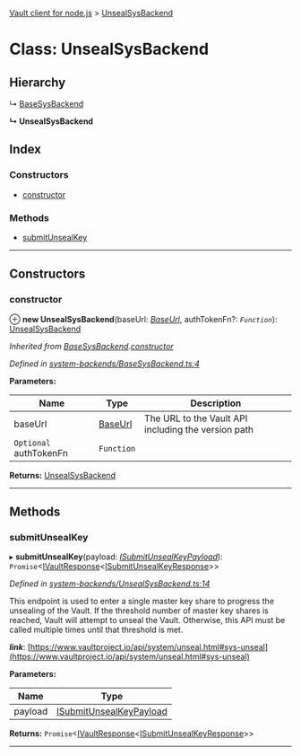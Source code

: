 [Vault client for node.js](../README.md) > [UnsealSysBackend](../classes/unsealsysbackend.md)

# Class: UnsealSysBackend

## Hierarchy

↳  [BaseSysBackend](basesysbackend.md)

**↳ UnsealSysBackend**

## Index

### Constructors

* [constructor](unsealsysbackend.md#constructor)

### Methods

* [submitUnsealKey](unsealsysbackend.md#submitunsealkey)

---

## Constructors

<a id="constructor"></a>

###  constructor

⊕ **new UnsealSysBackend**(baseUrl: *[BaseUrl](../#baseurl)*, authTokenFn?: *`Function`*): [UnsealSysBackend](unsealsysbackend.md)

*Inherited from [BaseSysBackend](basesysbackend.md).[constructor](basesysbackend.md#constructor)*

*Defined in [system-backends/BaseSysBackend.ts:4](https://github.com/theogravity/vault-tacular/blob/560d138/src/system-backends/BaseSysBackend.ts#L4)*

**Parameters:**

| Name | Type | Description |
| ------ | ------ | ------ |
| baseUrl | [BaseUrl](../#baseurl) |  The URL to the Vault API including the version path |
| `Optional` authTokenFn | `Function` |

**Returns:** [UnsealSysBackend](unsealsysbackend.md)

___

## Methods

<a id="submitunsealkey"></a>

###  submitUnsealKey

▸ **submitUnsealKey**(payload: *[ISubmitUnsealKeyPayload](../interfaces/iunsealsysbackend.isubmitunsealkeypayload.md)*): `Promise`<[IVaultResponse](../interfaces/ivaultresponse.md)<[ISubmitUnsealKeyResponse](../interfaces/iunsealsysbackend.isubmitunsealkeyresponse.md)>>

*Defined in [system-backends/UnsealSysBackend.ts:14](https://github.com/theogravity/vault-tacular/blob/560d138/src/system-backends/UnsealSysBackend.ts#L14)*

This endpoint is used to enter a single master key share to progress the unsealing of the Vault. If the threshold number of master key shares is reached, Vault will attempt to unseal the Vault. Otherwise, this API must be called multiple times until that threshold is met.

*__link__*: [https://www.vaultproject.io/api/system/unseal.html#sys-unseal](https://www.vaultproject.io/api/system/unseal.html#sys-unseal)

**Parameters:**

| Name | Type |
| ------ | ------ |
| payload | [ISubmitUnsealKeyPayload](../interfaces/iunsealsysbackend.isubmitunsealkeypayload.md) |

**Returns:** `Promise`<[IVaultResponse](../interfaces/ivaultresponse.md)<[ISubmitUnsealKeyResponse](../interfaces/iunsealsysbackend.isubmitunsealkeyresponse.md)>>

___

